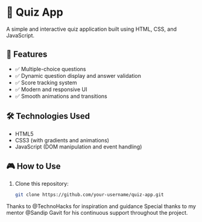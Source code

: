 # 🎯 Quiz App

A simple and interactive quiz application built using HTML, CSS, and JavaScript.

## 🚀 Features
- ✅ Multiple-choice questions
- ✅ Dynamic question display and answer validation
- ✅ Score tracking system
- ✅ Modern and responsive UI
- ✅ Smooth animations and transitions

## 🛠 Technologies Used
- HTML5
- CSS3 (with gradients and animations)
- JavaScript (DOM manipulation and event handling)

## 🎮 How to Use
1. Clone this repository:
   ```bash
   git clone https://github.com/your-username/quiz-app.git

 Thanks to @TechnoHacks for inspiration and guidance Special thanks to my mentor @Sandip Gavit for his continuous support throughout the project.

